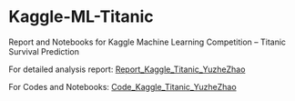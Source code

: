 # Kaggle-ML-Titanic

Report and Notebooks for Kaggle Machine Learning Competition – Titanic Survival Prediction 

For detailed analysis report: [Report_Kaggle_Titanic_YuzheZhao](https://github.com/Rachelyuzhe/Kaggle-ML-Titanic/blob/main/Report_Kaggle_Titanic_YuzheZhao.pdf)

For Codes and Notebooks: [Code_Kaggle_Titanic_YuzheZhao](https://github.com/Rachelyuzhe/Kaggle-ML-Titanic/blob/main/Code_Kaggle_Titanic_YuzheZhao.html)
